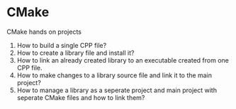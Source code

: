 # CMake
CMake hands on projects

1. How to build a single CPP file?
2. How to create a library file and install it?
3. How to link an already created library to an executable created from one CPP file.
4. How to make changes to a library source file and link it to the main project?
5. How to manage a library as a seperate project and main project with seperate CMake files and how to link them?
